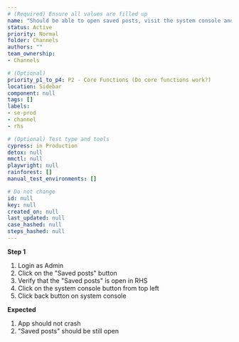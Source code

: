 ```yaml
---
# (Required) Ensure all values are filled up
name: "Should be able to open saved posts, visit the system console and come back without issues"
status: Active
priority: Normal
folder: Channels
authors: ""
team_ownership: 
- Channels

# (Optional)
priority_p1_to_p4: P2 - Core Functions (Do core functions work?)
location: Sidebar
component: null
tags: []
labels:
- se-prod
- channel
- rhs

# (Optional) Test type and tools
cypress: in Production
detox: null
mmctl: null
playwright: null
rainforest: []
manual_test_environments: []

# Do not change
id: null
key: null
created_on: null
last_updated: null
case_hashed: null
steps_hashed: null
---
```


**Step 1**

1. Login as Admin
1. Click on the "Saved posts" button
1. Verify that the "Saved posts" is open in RHS
1. Click on the system console button from top left
1. Click back button on system console


**Expected**

1. App should not crash
1. "Saved posts" should be still open